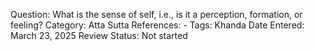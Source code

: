 Question: What is the sense of self, i.e., is it a perception, formation, or feeling?
Category: Atta
Sutta References: -
Tags: Khanda
Date Entered: March 23, 2025
Review Status: Not started